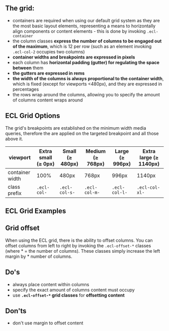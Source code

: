 ## The grid:

- containers are required when using our default grid system as they are the most basic layout elements, representing a means to horizontally align components or content elements - this is done by invoking `.ecl-container`
- the column classes **express the number of columns to be engaged out of the maximum**, which is 12 per row (such as an element invoking `.ecl-col-2` occupies two columns)
- **container widths and breakpoints are expressed in pixels**
- each column has **horizontal padding (gutter) for regulating the space between** them
- **the gutters are expressed in rems**
- **the width of the columns is always proportional to the container width**, which is fixed (except for viewports <480px), and they are expressed in percentages
- the rows wrap around the columns, allowing you to specify the amount of columns content wraps around

## ECL Grid Options

The grid's breakpoints are established on the minimum width media queries, therefore the are applied on the targeted breakpoint and all those above it.

| viewport        | Extra small (≥ 0px) | Small (≥ 480px) | Medium (≥ 768px) | Large (≥ 996px) | Extra large (≥ 1140px) |
| --------------- | ------------------- | --------------- | ---------------- | --------------- | ---------------------- |
| container width | 100%                | 480px           | 768px            | 996px           | 1140px                 |
| class prefix    | `.ecl-col-`         | `.ecl-col-s-`   | `.ecl-col-m-`    | `.ecl-col-l-`   | `.ecl-col-xl-`         |

## ECL Grid Examples

## Grid offset

When using the ECL grid, there is the ability to offset columns. You can offset columns from left to right by invoking the `.ecl-offset-*` classes (where \* = the number of columns). These classes simply increase the left margin by \* number of columns.

## Do's

- always place content within columns
- specify the exact amount of columns content must occupy
- use **`.ecl-offset-*` grid classes** for **offsetting content**

## Don'ts

- don't use margin to offset content

